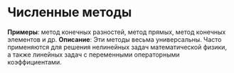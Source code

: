# Численные методы
**Примеры**: метод конечных разностей, метод прямых, метод конечных элементов и др.
**Описание**: Эти методы весьма универсальны. Часто применяются для решения нелинейных задач математической физики, а также линейных задач с переменными операторными коэффициентами.
